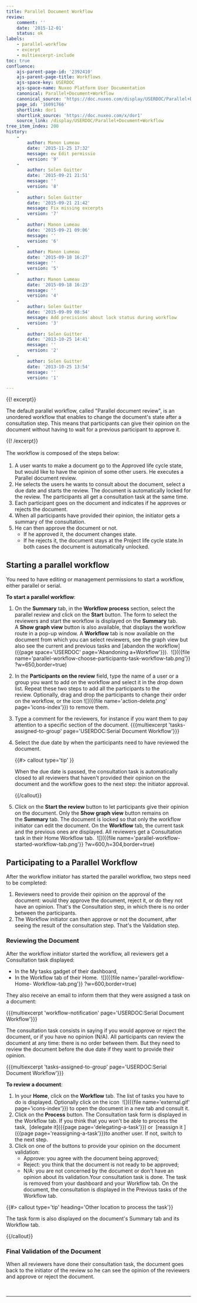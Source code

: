```yaml
---
title: Parallel Document Workflow
review:
    comment: ''
    date: '2015-12-01'
    status: ok
labels:
    - parallel-workflow
    - excerpt
    - multiexcerpt-include
toc: true
confluence:
    ajs-parent-page-id: '2392410'
    ajs-parent-page-title: Workflows
    ajs-space-key: USERDOC
    ajs-space-name: Nuxeo Platform User Documentation
    canonical: Parallel+Document+Workflow
    canonical_source: 'https://doc.nuxeo.com/display/USERDOC/Parallel+Document+Workflow'
    page_id: '16091766'
    shortlink: dor1
    shortlink_source: 'https://doc.nuxeo.com/x/dor1'
    source_link: /display/USERDOC/Parallel+Document+Workflow
tree_item_index: 200
history:
    -
        author: Manon Lumeau
        date: '2015-11-25 17:32'
        message: ew Edit permissio
        version: '9'
    -
        author: Solen Guitter
        date: '2015-09-21 21:51'
        message: ''
        version: '8'
    -
        author: Solen Guitter
        date: '2015-09-21 21:42'
        message: Fix missing excerpts
        version: '7'
    -
        author: Manon Lumeau
        date: '2015-09-21 09:06'
        message: ''
        version: '6'
    -
        author: Manon Lumeau
        date: '2015-09-18 16:27'
        message: ''
        version: '5'
    -
        author: Manon Lumeau
        date: '2015-09-18 16:23'
        message: ''
        version: '4'
    -
        author: Solen Guitter
        date: '2015-09-09 08:54'
        message: Add precisions about lock status during workflow
        version: '3'
    -
        author: Solen Guitter
        date: '2013-10-25 14:41'
        message: ''
        version: '2'
    -
        author: Solen Guitter
        date: '2013-10-25 13:54'
        message: ''
        version: '1'

---
```

{{! excerpt}}

The default parallel workflow, called "Parallel document review", is an unordered workflow that enables to change the document's state after a consultation step. This means that participants can give their opinion on the document without having to wait for a previous participant to approve it.

{{! /excerpt}}

<span style="line-height: 21.58px;">The workflow is composed of the steps below:</span>

<div class="wiki-content">

1.  A user wants to make a document go to the Approved life cycle state, but would like to have the opinion of some other users. He executes a Parallel document review.
2.  He selects the users he wants to consult about the document, select a due date and starts the review.
    The document is automatically locked for the review.
    The participants all get a consultation task at the same time.
3.  Each participant goes on the document and indicates if he approves or rejects the document.
4.  When all participants have provided their opinion, the initiator gets a summary of the consultation.
5.  He can then approve the document or not.
    *   If he approved it, the document changes state.
    *   If he rejects it, the document stays at the Project life cycle state.In both cases the document is automatically unlocked.

</div>

## Starting a parallel workflow

You need to have editing or management permissions to start a workflow, either parallel or serial.

**To start a parallel workflow**:

1.  On the **Summary**&nbsp;tab, in the **Workflow process** section, select the parallel review and click on the&nbsp;**Start** button.
    The form to select the reviewers and start the workflow is displayed on the&nbsp;**Summary**&nbsp;tab. A&nbsp;**Show graph view**&nbsp;button is also available, that displays the workflow route in a pop-up window.
    A&nbsp;**Workflow**&nbsp;tab is now available on the document from which you can select reviewers, see the graph view but also see the current and previous tasks and&nbsp;[abandon the workflow]({{page space='USERDOC' page='Abandoning a+Workflow'}}).
    &nbsp;![]({{file name='parallel-workflow-choose-participants-task-workflow-tab.png'}} ?w=650,border=true)
2.  In the&nbsp;**Participants on the review**&nbsp;field, type the name of a user or a group you want to add on the workflow&nbsp;and select it in the drop down list.&nbsp;Repeat these two steps to add all the participants to the review.&nbsp;Optionally, drag and drop the participants to change their order on the workflow, or the icon&nbsp;![]({{file name='action-delete.png' page='icons-index'}}) to remove them.
3.  Type a comment for the reviewers, for instance if you want them to pay attention to a specific section of the document.
    {{{multiexcerpt 'tasks-assigned-to-group' page='USERDOC:Serial Document Workflow'}}}
4.  Select the due date by when the participants need to have reviewed the document.

    {{#> callout type='tip' }}

    When the due date is passed, the consultation task is automatically closed to all reviewers that haven't provided their opinion on the document and the workflow goes to the next step: the initiator approval.

    {{/callout}}
5.  Click on the&nbsp;**Start the review**&nbsp;button to let participants give their opinion on the document.
    Only the&nbsp;**Show graph view**&nbsp;button remains on the&nbsp;**Summary**&nbsp;tab. The document is locked so that only the workflow initiator can edit the document.
    On the&nbsp;**Workflow**&nbsp;tab, the current task and the previous ones are displayed.&nbsp;All reviewers get a Consultation task in their Home Workflow tab.&nbsp;
    ![]({{file name='parallel-workflow-started-workflow-tab.png'}} ?w=600,h=304,border=true)

## Participating to a Parallel Workflow

After the workflow initiator has started the parallel workflow, two steps need to be completed:

1.  Reviewers need to provide their opinion on the approval of the document: would they approve the document, reject it, or do they not have an opinion. That's the Consultation step, in which there is no order between the participants.
2.  The Workflow initiator can then approve or not the document, after seeing the result of the consultation step. That's the Validation step.

### Reviewing the Document

After the workflow initiator started the workflow, all reviewers get a Consultation task displayed:

*   In the My tasks gadget of their dashboard,
*   In the Workflow tab of their Home.&nbsp;
    ![]({{file name='parallel-workflow-Home- Workflow-tab.png'}} ?w=600,border=true)

They also receive an email to inform them that they were assigned a task on a document:

{{{multiexcerpt 'workflow-notification' page='USERDOC:Serial Document Workflow'}}}

The consultation task consists in saying if you would approve or reject the document, or if you have no opinion (N/A). All participants can review the document at any time: there is no order between them. But they need to review the document before the due date if they want to provide their opinion.&nbsp;

{{{multiexcerpt 'tasks-assigned-to-group' page='USERDOC:Serial Document Workflow'}}}

**To review a document**:

1.  In your **Home**, click on the&nbsp;**Workflow**&nbsp;tab.
    The list of tasks you have to do is displayed.&nbsp;Optionally click on the icon&nbsp; ![]({{file name='external.gif' page='icons-index'}})&nbsp;to open the document in a new tab and consult it.
2.  Click on the&nbsp;**Process**&nbsp;button.
    The Consultation task form is displayed in the Workflow tab.&nbsp;If you think that you won't be able to process the task,&nbsp; [delegate it]({{page page='delegating-a-task'}})&nbsp;or&nbsp; [reassign it ]({{page page='reassigning-a-task'}})to another user. If not, switch to the next step.
3.  Click on one of the buttons to provide your opinion on the document validation:
    *   Approve: you agree with the document being approved;
    *   Reject: you think that the document is not ready to be approved;
    *   N/A: you are not concerned by the document or don't have an opinion about its validation.Your consultation task is done. The task is removed from your dashboard and your Workflow tab. On the document, the consultation is displayed in the Previous tasks of the Workflow tab.

{{#> callout type='tip' heading='Other location to process the task'}}

The task form is also displayed on the document's Summary tab and its Workflow tab.

{{/callout}}

### Final Validation of the Document

When all reviewers have done their consultation task, the document goes back to the initiator of the review so he can see the opinion of the reviewers and approve or reject the document.

&nbsp;

* * *
